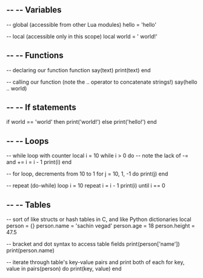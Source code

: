 
  
--
-- Variables
--

-- global (accessible from other Lua modules)
hello = 'hello'

-- local (accessible only in this scope)
local world = ' world!'

--
-- Functions
--

-- declaring our function
function say(text)
    print(text)
end

-- calling our function (note the .. operator to concatenate strings!)
say(hello .. world)

--
-- If statements
--
if world == 'world' then
    print('world!')
else
    print('hello!')
end

--
-- Loops
--

-- while loop with counter
local i = 10
while i > 0 do
    -- note the lack of -= and +=
    i = i - 1
    print(i)
end

-- for loop, decrements from 10 to 1
for j = 10, 1, -1 do
    print(j)
end

-- repeat (do-while) loop
i = 10
repeat
    i = i - 1
    print(i)
until i == 0

--
-- Tables
--

-- sort of like structs or hash tables in C, and like Python dictionaries
local person = {}
person.name = 'sachin vegad'
person.age = 18
person.height = 47.5

-- bracket and dot syntax to access table fields
print(person['name'])
print(person.name)

-- iterate through table's key-value pairs and print both of each
for key, value in pairs(person) do
    print(key, value)
end
